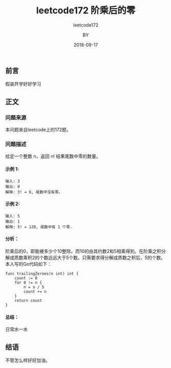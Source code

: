 ﻿---
layout:     post
title:      leetcode172 阶乘后的零
subtitle:   leetcode172 
date:       2018-09-17
author:     BY
header-img: img/post-bg-universe.jpg
catalog: true
tags:
    - Blog
---


## 前言

假装开学好好学习

## 正文

### 问题来源

本问题来自leetcode上的172题。
### 问题描述

给定一个整数 n，返回 n! 结果尾数中零的数量。

#### 示例 1:
```
输入: 3
输出: 0
解释: 3! = 6, 尾数中没有零。
``` 
#### 示例 2:
```
输入: 5
输出: 1
解释: 5! = 120, 尾数中有 1 个零.
``` 
#### 分析：
阶乘后的0，即能被多少个10整除。而10的由其约数2和5相乘得到。在阶乘之积分解成质数乘积2的个数远远大于5个数。只需要求得分解成质数之积后，5的个数。
本人写的Go代码如下： 
```
func trailingZeroes(n int) int {
	count := 0
	for 0 != n {
		n = n / 5
		count += n
	} 
	return count
}
```
#### 总结：
日常水一水

## 结语
不管怎么样好好加油。
